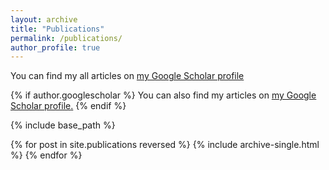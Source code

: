```yaml
---
layout: archive
title: "Publications"
permalink: /publications/
author_profile: true
---
```


You can find my all articles on [my Google Scholar profile](https://scholar.google.com/citations?user=vgPWqLkAAAAJ&hl=en&oi=ao)


{% if author.googlescholar %}
  You can also find my articles on <u><a href="{{author.googlescholar}}">my Google Scholar profile</a>.</u>
{% endif %}

{% include base_path %}

 


{% for post in site.publications reversed %}
  {% include archive-single.html %}
{% endfor %}
